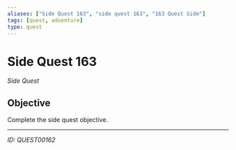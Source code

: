 ```yaml
---
aliases: ["Side Quest 163", "side quest 163", "163 Quest Side"]
tags: [quest, adventure]
type: quest
---
```


# Side Quest 163

*Side Quest*

## Objective
Complete the side quest objective.

---
*ID: QUEST00162*